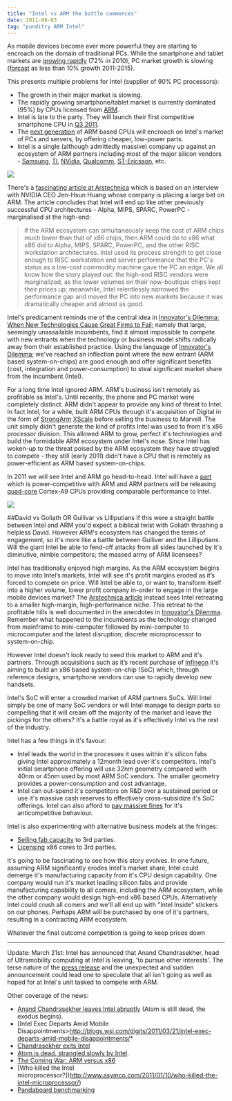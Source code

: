 ```yaml
---
title: "Intel vs ARM the battle commences"
date: 2011-06-03
tag: "punditry ARM Intel"
---
```

As mobile devices become ever more powerful they are starting to encroach  on the domain of traditional PCs. While the smartphone and tablet markets are [growing rapidly](http://www.gartner.com/it/page.jsp?id=154301) (72% in 2010), PC market growth is slowing ([forcast](http://www.gartner.com/it/page.jsp?id=1570714) as less than 10% growth 2011-2015).

This presents multiple problems for Intel (supplier of 90% PC processors):
* The growth in their major market is slowing.
* The rapidly growing smartphone/tablet market is currently dominated (95%) by CPUs licensed from [ARM](http://arm.com/). 
* Intel is late to the party. They will launch their first competitive smartphone CPU in [Q3 2011](http://www.slashgear.com/intel-medfield-smartphonesmids-on-sale-q3-2011-tip-insiders-23135340/). 
* The [next generation](http://www.electronicsweekly.com/Articles/2010/09/09/49414/Update-ARM-Cortex-A15.htm) of ARM based CPUs will encroach on Intel's market of PCs and servers, by offering cheaper, low-power parts.
* Intel is a single (although admittedly massive) company up against an ecosystem of ARM partners including most of the major silicon vendors - [Samsung](http://www.engadget.com/2010/09/07/samsungs-orion-is-the-1ghz-dual-core-arm-cortex-a9-weve-all-be/), [TI](http://pandaboard.org), [NVidia](http://blogs.nvidia.com/2011/01/project-denver-processor-to-usher-in-new-era-of-computing/), [Qualcomm](http://www.qualcomm.com/news/releases/2011/02/14/qualcomm-announces-quad-core-snapdragon-next-generation-tablets-and), [ST-Ericsson](http://www.stericsson.com/platforms/U8500.jsp), etc.

![](/blog-images/intel-vs-arm/arm-cortex-a15.jpg)

There's a [fascinating article at Arstechnica](http://arstechnica.com/business/news/2011/02/nvidia-30-and-the-riscification-of-x86.ars) which is based on an interview with NVIDIA CEO Jen-Hsun Huang whose company is placing a large bet on ARM. The article concludes that Intel will end up like other previously successful CPU architectures - Alpha, MIPS, SPARC, PowerPC - marginalised at the high-end:
> if the ARM ecosystem can simultaneously keep the cost of ARM chips much lower than that of x86 chips, then ARM could do to x86 what x86 did to Alpha, MIPS, SPARC, PowerPC, and the other RISC workstation architectures. Intel used its process strength to get close enough to RISC workstation and server performance that the PC's status as a low-cost commodity machine gave the PC an edge. We all know how the story played out: the high-end RISC vendors were marginalized, as the lower volumes on their now-boutique chips kept their prices up; meanwhile, Intel relentlessly narrowed the performance gap and moved the PC into new markets because it was dramatically cheaper and almost as good.

Intel's predicament reminds me of the central idea in [Innovator's Dilemma: When New Technologies Cause Great Firms to Fail](http://www.amazon.co.uk/gp/product/0875845851?ie=UTF8&tag=nickagercom-21&linkCode=as2&camp=1634&creative=6738&creativeASIN=087584585); namely that large, seemingly unassailable incumbents, find it almost impossible to compete with new entrants when the technology or business model shifts radically away from their established practice. Using the language of [Innovator's Dilemma](http://www.amazon.co.uk/gp/product/0875845851?ie=UTF8&tag=nickagercom-21&linkCode=as2&camp=1634&creative=6738&creativeASIN=087584585); we've reached an inflection point where the new entrant (ARM based system-on-chips) are good enough and offer significant benefits (cost, integration and power-consumption) to steal significant market share from the incumbent (Intel).

For a long time Intel ignored ARM. ARM's business isn't remotely as profitable as Intel's. Until recently, the phone and PC market were completely distinct. ARM didn't appear to provide any kind of threat to Intel. In fact Intel, for a while, built ARM CPUs through it's acquisition of Digital in the form of [StrongArm](http://en.wikipedia.org/wiki/StrongARM/) [XScale](http://en.wikipedia.org/wiki/XScale) before selling the business to Marvell. The unit simply didn't generate the kind of profits Intel was used to from it's x86 processor division. This allowed ARM to grow, perfect it's technologies and build the formidable ARM ecosystem under Intel's nose. Since Intel has woken-up to the threat poised by the ARM ecosystem they have struggled to compete - they still (early 2011) didn't have a CPU that is remotely as power-efficient as ARM based system-on-chips.

In 2011 we will see Intel and ARM go head-to-head. Intel will have a [part](http://www.slashgear.com/intel-medfield-smartphonesmids-on-sale-q3-2011-tip-insiders-23135340/) which is power-competitive with ARM and ARM partners will be releasing [quad-core](http://www.brightsideofnews.com/news/2011/2/15/nvidia-unveils-tegra-roadmap-tegra-3-is-superman2c-tegra-6-is-iron-man.aspx) Cortex-A9 CPUs providing comparable performance to Intel.

![](/blog-images/intel-vs-arm/intel-inside.jpg")

##David vs Goliath OR Gullivar vs Lilliputians
If this were a straight battle between Intel and ARM you'd expect a biblical twist with Goliath thrashing a helpless David. However ARM's ecosystem has changed the terms of engagement, so it's more like a battle between Gulliver and the Lilliputians. Will the giant Intel be able to fend-off attacks from all sides launched by it's diminutive, nimble competitors; the massed army of ARM licensees? 

Intel has traditionally enjoyed high margins. As the ARM ecosystem begins to move into Intel’s markets, Intel will see it's profit margins eroded as it’s forced to compete on price. Will Intel be able to, or want to, transform itself into a higher volume, lower profit company in-order to engage in the large mobile devices market? The [Arstechnica article](http://arstechnica.com/business/news/2011/02/nvidia-30-and-the-riscification-of-x86.ars) instead sees Intel retreating to a smaller high-margin, high-performance niche. This retreat to the profitable hills is well documented in the anecdotes in [Innovator's Dilemma](http://www.amazon.co.uk/gp/product/0875845851?ie=UTF8&tag=nickagercom-21&linkCode=as2&camp=1634&creative=6738&creativeASIN=087584585). Remember what happened to the incumbents as the technology changed from mainframe to mini-computer followed by mini-computer to microcomputer and the latest disruption; discrete microprocessor to system-on-chip.

However Intel doesn't look ready to seed this market to ARM and it's partners. Through acquisitions such as it’s recent purchase of [Infineon](http://www.zdnet.co.uk/news/mobile-devices/2010/08/31/intel-buys-infineons-wireless-wing-for-4g-lift-off-40089960/) it's aiming to build an x86 based system-on-chip (SoC) which, through reference designs, smartphone vendors can use to rapidly develop new handsets.

Intel's SoC will enter a crowded market of ARM partners SoCs. Will Intel simply be one of many SoC vendors or will Intel manage to design parts so compelling that it will cream off the majority of the market and leave the pickings for the others? It's a battle royal as it's effectively Intel vs the rest of the industry.

Intel has a few things in it's favour:
* Intel leads the world in the processes it uses within it's silicon fabs giving Intel approximately a 12month lead over it's competitors. Intel's initial smartphone offering will use 32nm geometry compared with 40nm or 45nm used by most ARM SoC vendors. The smaller geometry provides a power-consumption and cost advantage.
* Intel can out-spend it's competitors on R&D over a sustained period or use it's massive cash reserves to effectively cross-subsidize it's SoC offerings. Intel can also afford to [pay massive fines](http://www.guardian.co.uk/technology/2009/may/13/intel-european-commission) for it's anticompetitive behaviour.

Intel is also experimenting with alternative business models at the fringes:
* [Selling fab capacity](http://arstechnica.com/business/news/2010/11/intel-shifts-strategy-sells-22nm-fab-capacity.ars) to 3rd parties.
* [Licensing](http://bits.blogs.nytimes.com/2010/02/24/a-tie-up-between-intel-and-tsmc-fizzles/) x86 cores to 3rd parties.

It's going to be fascinating to see how this story evolves. In one future, assuming ARM significantly erodes Intel's market share, Intel could demerge it's manufacturing capacity from it's CPU design capability. One company would run it's market leading silicon fabs and provide manufacturing capability to all comers, including the ARM ecosystem, while the other company would design high-end x86 based CPUs. Alternatively Intel could crush all comers and we'll all end up with "Intel Inside" stickers on our phones. Perhaps ARM will be purchased by one of it's partners, resulting in a contracting ARM ecosystem. 

Whatever the final outcome competition is going to keep prices down

---

Update: March 21st: Intel has announced that Anand Chandrasekher, head of Ultramobility computing at Intel is leaving, 'to pursue other interests'. The terse nature of the [press release](http://newsroom.intel.com/community/intel_newsroom/blog/2011/03/21/chip-shot-anand-chandrasekher-to-leave-intel-mike-bell-dave-whalen-to-lead-ultra-mobility-group) and the unexpected and sudden announcement could lead one to speculate that all isn't going as well as hoped for at Intel's unit tasked to compete with ARM.

Other coverage of the news:
* [Anand Chandrasekher leaves Intel abruptly](http://semiaccurate.com/2011/03/21/anand-chandrasekher-leaves-intel-abruptly/) (Atom is still dead, the exodus begins).
* [Intel Exec Departs Amid Mobile Disappointments>http://blogs.wsj.com/digits/2011/03/21/intel-exec-departs-amid-mobile-disappointments/* 
* [Chandrasekher exits Intel](http://www.edn.com/article/517466-Chandrasekher_exits_Intel.php)
* [Atom is dead, strangled slowly by Intel](http://semiaccurate.com/2011/02/15/atom-dead-strangled-slowly-intel/).
* [The Coming War: ARM versus x86](http://vanshardware.com/2010/08/mirror-the-coming-war-arm-versus-x86/)
* [Who killed the Intel microprocessor?])http://www.asymco.com/2011/01/10/who-killed-the-intel-microprocessor/)
* [Pandaboard benchmarking](http://computerarch.com/log/2011/03/01/pandaboard/)
